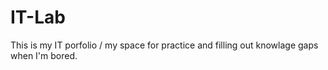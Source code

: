 # IT-Lab

This is my IT porfolio / my space for practice and filling out knowlage gaps when I'm bored.
